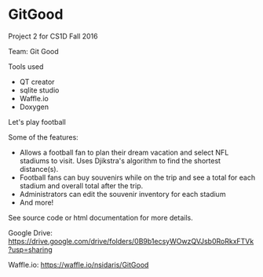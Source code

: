 # GitGood
Project 2 for CS1D Fall 2016

Team: Git Good

Tools used

- QT creator
- sqlite studio
- Waffle.io
- Doxygen

Let's play football

Some of the features:

- Allows a football fan to plan their dream vacation and select NFL stadiums to visit. Uses Djikstra's algorithm to find the shortest distance(s). 
- Football fans can buy souvenirs while on the trip and see a total for each stadium and overall total after the trip.
- Administrators can edit the souvenir inventory for each stadium
- And more!

See source code or html documentation for more details.

Google Drive: https://drive.google.com/drive/folders/0B9b1ecsyWOwzQVJsb0RoRkxFTVk?usp=sharing 


Waffle.io: https://waffle.io/nsidaris/GitGood 
